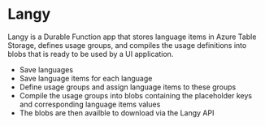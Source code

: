 # Langy

Langy is a Durable Function app that stores language items in Azure Table Storage, defines usage groups, and compiles the usage definitions into blobs that is ready to be used by a UI application.

- Save languages
- Save language items for each language
- Define usage groups and assign language items to these groups
- Compile the usage groups into blobs containing the placeholder keys and corresponding language items values
- The blobs are then availble to download via the Langy API